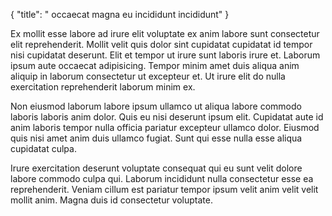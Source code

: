 {
  "title": " occaecat magna eu incididunt incididunt"
}

Ex mollit esse labore ad irure elit voluptate ex anim labore sunt consectetur elit reprehenderit. Mollit velit quis dolor sint cupidatat cupidatat id tempor nisi cupidatat deserunt. Elit et tempor ut irure sunt laboris irure et. Laborum ipsum aute occaecat adipisicing. Tempor minim amet duis aliqua anim aliquip in laborum consectetur ut excepteur et. Ut irure elit do nulla exercitation reprehenderit laborum minim ex.

Non eiusmod laborum labore ipsum ullamco ut aliqua labore commodo laboris laboris anim dolor. Quis eu nisi deserunt ipsum elit. Cupidatat aute id anim laboris tempor nulla officia pariatur excepteur ullamco dolor. Eiusmod quis nisi amet anim duis ullamco fugiat. Sunt qui esse nulla esse aliqua cupidatat culpa.

Irure exercitation deserunt voluptate consequat qui eu sunt velit dolore labore commodo culpa qui. Laborum incididunt nulla consectetur esse ea reprehenderit. Veniam cillum est pariatur tempor ipsum velit anim velit velit mollit anim. Magna duis id consectetur voluptate.